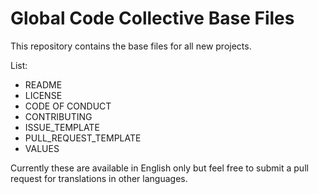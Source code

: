 # Global Code Collective Base Files

This repository contains the base files for all new projects.

List:
* README
* LICENSE
* CODE OF CONDUCT
* CONTRIBUTING
* ISSUE_TEMPLATE
* PULL_REQUEST_TEMPLATE
* VALUES

Currently these are available in English only but feel free to submit a pull request for translations in other languages.
